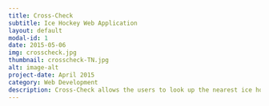 ```yaml
---
title: Cross-Check
subtitle: Ice Hockey Web Application
layout: default
modal-id: 1
date: 2015-05-06
img: crosscheck.jpg
thumbnail: crosscheck-TN.jpg
alt: image-alt
project-date: April 2015
category: Web Development
description: Cross-Check allows the users to look up the nearest ice hockey rink in Northern California and provides a list of hockey coaches for that particular hockey rink. Additionally, coaches can create a profile and add their experience and contact info for hockey players who are looking to start playing ice hockey or refine their skills. Cross-Check was engineered in Ruby with Sinatra, and using the Google Maps API.
---
```

